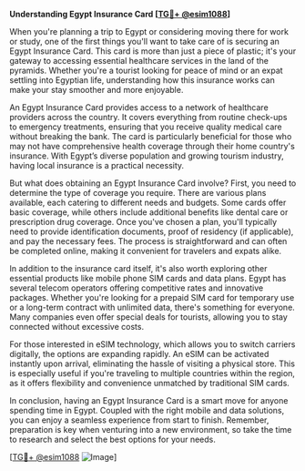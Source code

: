 **Understanding Egypt Insurance Card [[TG💪+ @esim1088](https://t.me/s/esim1088)]**

When you're planning a trip to Egypt or considering moving there for work or study, one of the first things you'll want to take care of is securing an Egypt Insurance Card. This card is more than just a piece of plastic; it's your gateway to accessing essential healthcare services in the land of the pyramids. Whether you're a tourist looking for peace of mind or an expat settling into Egyptian life, understanding how this insurance works can make your stay smoother and more enjoyable.

An Egypt Insurance Card provides access to a network of healthcare providers across the country. It covers everything from routine check-ups to emergency treatments, ensuring that you receive quality medical care without breaking the bank. The card is particularly beneficial for those who may not have comprehensive health coverage through their home country's insurance. With Egypt’s diverse population and growing tourism industry, having local insurance is a practical necessity.

But what does obtaining an Egypt Insurance Card involve? First, you need to determine the type of coverage you require. There are various plans available, each catering to different needs and budgets. Some cards offer basic coverage, while others include additional benefits like dental care or prescription drug coverage. Once you've chosen a plan, you'll typically need to provide identification documents, proof of residency (if applicable), and pay the necessary fees. The process is straightforward and can often be completed online, making it convenient for travelers and expats alike.

In addition to the insurance card itself, it's also worth exploring other essential products like mobile phone SIM cards and data plans. Egypt has several telecom operators offering competitive rates and innovative packages. Whether you're looking for a prepaid SIM card for temporary use or a long-term contract with unlimited data, there's something for everyone. Many companies even offer special deals for tourists, allowing you to stay connected without excessive costs.

For those interested in eSIM technology, which allows you to switch carriers digitally, the options are expanding rapidly. An eSIM can be activated instantly upon arrival, eliminating the hassle of visiting a physical store. This is especially useful if you're traveling to multiple countries within the region, as it offers flexibility and convenience unmatched by traditional SIM cards.

In conclusion, having an Egypt Insurance Card is a smart move for anyone spending time in Egypt. Coupled with the right mobile and data solutions, you can enjoy a seamless experience from start to finish. Remember, preparation is key when venturing into a new environment, so take the time to research and select the best options for your needs.

[[TG💪+ @esim1088](https://t.me/s/esim1088) ![Image](https://i.postimg.cc/Y0z9fWf4/image.png)]